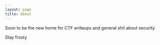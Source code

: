```yaml
---
layout: page
title: About
---
```


<p class="message">
  Soon to be the new home for CTF writeups and general shit about security
</p>

Stay frosty
